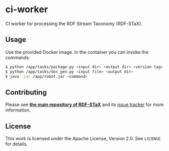 # ci-worker

CI worker for processing the RDF Stream Taxonomy (RDF-STaX).

## Usage

Use the provided Docker image. In the container you can invoke the commands:

```bash
$ python /app/tasks/package.py <input dir> <output dir> <version tag>
$ python /app/tasks/doc_gen.py <input file> <output dir>
$ java -jar /app/robot.jar <command>
```

## Contributing

Please see **[the main repository of RDF-STaX](https://github.com/RDF-STaX/rdf-stax.github.io)** and its [issue tracker](https://github.com/RDF-STaX/rdf-stax.github.io/issues) for more information.

## License

This work is licensed under the Apache License, Version 2.0. See `LICENSE` for details.
